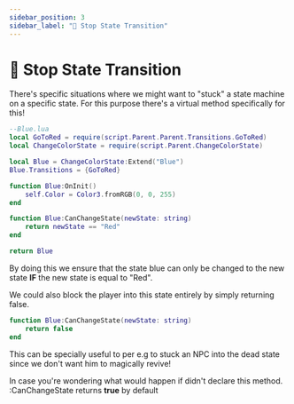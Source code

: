 ```yaml
---
sidebar_position: 3
sidebar_label: "🛑 Stop State Transition"
---
```


# 🛑 Stop State Transition

There's specific situations where we might want to "stuck" a state machine on a specific state.
For this purpose there's a virtual method specifically for this!

```lua
--Blue.lua
local GoToRed = require(script.Parent.Parent.Transitions.GoToRed)
local ChangeColorState = require(script.Parent.ChangeColorState)

local Blue = ChangeColorState:Extend("Blue")
Blue.Transitions = {GoToRed}

function Blue:OnInit()
    self.Color = Color3.fromRGB(0, 0, 255)
end

function Blue:CanChangeState(newState: string)
    return newState == "Red"
end

return Blue
```

By doing this we ensure that the state blue can only be changed to the new state **IF** the new state is equal to "Red".

We could also block the player into this state entirely by simply returning false.

```lua
function Blue:CanChangeState(newState: string)
    return false
end
```

This can be specially useful to per e.g to stuck an NPC into the dead state since we don't want him to magically revive!

In case you're wondering what would happen if didn't declare this method. :CanChangeState returns **true** by default